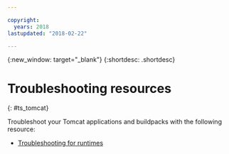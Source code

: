 ```yaml
---

copyright:
  years: 2018
lastupdated: "2018-02-22"

---
```


{:new_window: target="_blank"}
{:shortdesc: .shortdesc}

# Troubleshooting resources
{: #ts_tomcat}

Troubleshoot your Tomcat applications and buildpacks with the following resource:

* [Troubleshooting for runtimes](../../troubleshoot/ts_runtimes.html#runtimes)
